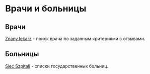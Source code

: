 # Врачи и больницы

## Врачи

[Znany lekarz](https://www.znanylekarz.pl/) - поиск врача по заданным критериями с отзывами.

## Больницы

[Sieć Szpitali](http://siecszpitali.mz.gov.pl/) - списки государственных больниц.